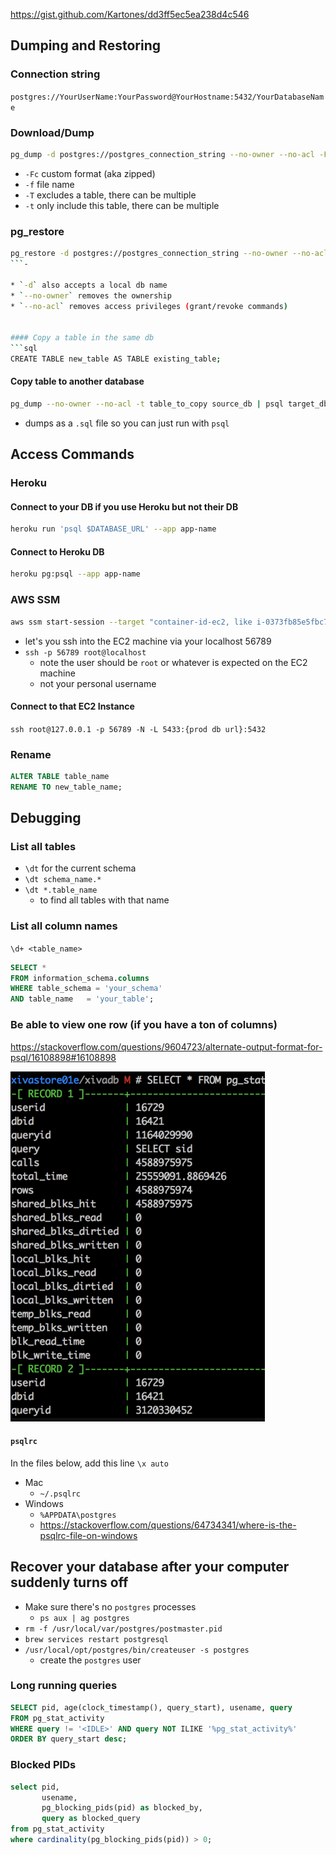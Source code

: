 https://gist.github.com/Kartones/dd3ff5ec5ea238d4c546

## Dumping and Restoring

### Connection string
`postgres://YourUserName:YourPassword@YourHostname:5432/YourDatabaseName`

### Download/Dump

```bash
pg_dump -d postgres://postgres_connection_string --no-owner --no-acl -Fc -f dump_name.dump
```

* `-Fc` custom format (aka zipped)
* `-f` file name
* `-T` excludes a table, there can be multiple
* `-t` only include this table, there can be multiple

### pg_restore
```bash
pg_restore -d postgres://postgres_connection_string --no-owner --no-acl dump_name.dump
```-

* `-d` also accepts a local db name
* `--no-owner` removes the ownership
* `--no-acl` removes access privileges (grant/revoke commands)


#### Copy a table in the same db
```sql
CREATE TABLE new_table AS TABLE existing_table;
```

#### Copy table to another database
```bash
pg_dump --no-owner --no-acl -t table_to_copy source_db | psql target_db
```
* dumps as a `.sql` file so you can just run with `psql`

## Access Commands

### Heroku 
#### Connect to your DB if you use Heroku but not their DB

```bash
heroku run 'psql $DATABASE_URL' --app app-name
```

#### Connect to Heroku DB

```bash
heroku pg:psql --app app-name
```

### AWS SSM

```bash
aws ssm start-session --target "container-id-ec2, like i-0373fb85e5fbc7d8e" --document-name AWS-StartPortForwardingSession --parameters '{"portNumber":["22"],"localPortNumber":["56789"]}'
```
* let's you ssh into the EC2 machine via your localhost 56789
* `ssh -p 56789 root@localhost`
    * note the user should be `root` or whatever is expected on the EC2 machine
    * not your personal username
#### Connect to that EC2 Instance


`ssh root@127.0.0.1 -p 56789 -N -L 5433:{prod db url}:5432`


### Rename
```sql
ALTER TABLE table_name
RENAME TO new_table_name;
```

## Debugging

### List all tables

* `\dt` for the current schema
* `\dt schema_name.*`
* `\dt *.table_name`
    * to find all tables with that name

### List all column names
`\d+ <table_name>`

```sql
SELECT *
FROM information_schema.columns
WHERE table_schema = 'your_schema'
AND table_name   = 'your_table';
```

### Be able to view one row (if you have a ton of columns)

https://stackoverflow.com/questions/9604723/alternate-output-format-for-psql/16108898#16108898

![a580e45029c87021a93cc86cc9eba2bc.png](a580e45029c87021a93cc86cc9eba2bc.png)


#### `psqlrc`
In the files below, add this line
`\x auto`

* Mac
    * `~/.psqlrc`
* Windows
    * `%APPDATA\postgres`
    * https://stackoverflow.com/questions/64734341/where-is-the-psqlrc-file-on-windows





## Recover your database after your computer suddenly turns off
* Make sure there's no `postgres` processes
    * `ps aux | ag postgres`
* `rm -f /usr/local/var/postgres/postmaster.pid`
* `brew services restart postgresql`
* `/usr/local/opt/postgres/bin/createuser -s postgres`
    * create the `postgres` user

### Long running queries

```sql
SELECT pid, age(clock_timestamp(), query_start), usename, query
FROM pg_stat_activity
WHERE query != '<IDLE>' AND query NOT ILIKE '%pg_stat_activity%'
ORDER BY query_start desc;
```

### Blocked PIDs

```sql
select pid, 
       usename, 
       pg_blocking_pids(pid) as blocked_by, 
       query as blocked_query
from pg_stat_activity
where cardinality(pg_blocking_pids(pid)) > 0;
```